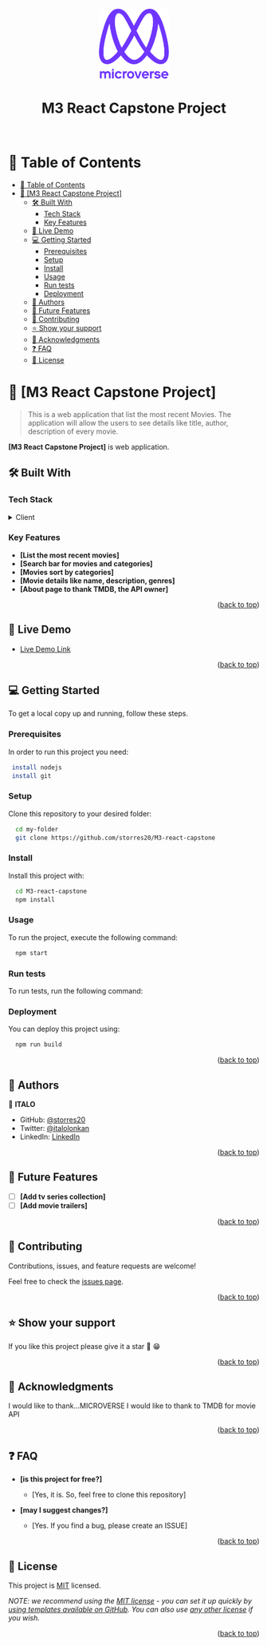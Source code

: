 <a name="readme-top"></a>

<div align="center">
  <img src="murple_logo.png" alt="logo" width="140"  height="auto" />
  <br/>
  
  <h1><b>M3 React Capstone Project</b></h1>
  <br/>


</div>

<!-- TABLE OF CONTENTS -->

# 📗 Table of Contents

- [📗 Table of Contents](#-table-of-contents)
- [📖 \[M3 React Capstone Project\] ](#-m3-react-capstone-project-)
  - [🛠 Built With ](#-built-with-)
    - [Tech Stack ](#tech-stack-)
    - [Key Features ](#key-features-)
  - [🚀 Live Demo ](#-live-demo-)
  - [💻 Getting Started ](#-getting-started-)
    - [Prerequisites](#prerequisites)
    - [Setup](#setup)
    - [Install](#install)
    - [Usage](#usage)
    - [Run tests](#run-tests)
    - [Deployment](#deployment)
  - [👥 Authors ](#-authors-)
  - [🔭 Future Features ](#-future-features-)
  - [🤝 Contributing ](#-contributing-)
  - [⭐️ Show your support ](#️-show-your-support-)
  - [🙏 Acknowledgments ](#-acknowledgments-)
  - [❓ FAQ ](#-faq-)
  - [📝 License ](#-license-)

<!-- PROJECT DESCRIPTION -->

# 📖 [M3 React Capstone Project] <a name="about-project"></a>

> This is a web application that list the most recent Movies.
> The application will allow the users to see details like title, author, description of every movie.

**[M3 React Capstone Project]** is web application.

## 🛠 Built With <a name="built-with"></a>

### Tech Stack <a name="tech-stack"></a>

<details>
  <summary>Client</summary>
  <ul>
    <li><a href="https://reactjs.org/">React.js</a></li>
  </ul>
  <ul>
    <li><a href="https://github.com/erikras/ducks-modular-redux">Redux ducks pattern</a></li>
  </ul>
  <ul>
    <li><a href="https://react-bootstrap.github.io/">React Bootstrap</a></li>
  </ul>
  <ul>
    <li><a href="https://jestjs.io/">Jest - Testing</a></li>
  </ul>
</details>

<!-- Features -->

### Key Features <a name="key-features"></a>

- **[List the most recent movies]**
- **[Search bar for movies and categories]**
- **[Movies sort by categories]**
- **[Movie details like name, description, genres]**
- **[About page to thank TMDB, the API owner]**

<p align="right">(<a href="#readme-top">back to top</a>)</p>

<!-- LIVE DEMO -->

## 🚀 Live Demo <a name="live-demo"></a>

- [Live Demo Link](https://M3-react-capstone.netlify.app/)

<p align="right">(<a href="#readme-top">back to top</a>)</p>

<!-- GETTING STARTED -->

## 💻 Getting Started <a name="getting-started"></a>

To get a local copy up and running, follow these steps.

### Prerequisites

In order to run this project you need:

```sh
 install nodejs
 install git
```

### Setup

Clone this repository to your desired folder:

```sh
  cd my-folder
  git clone https://github.com/storres20/M3-react-capstone
```

### Install

Install this project with:

```sh
  cd M3-react-capstone
  npm install
```

### Usage

To run the project, execute the following command:

```sh
  npm start
```

### Run tests

To run tests, run the following command:

<!--
Example command:

```sh
  bin/rails test test/models/article_test.rb
```
--->

### Deployment

You can deploy this project using:

```sh
  npm run build
```

<p align="right">(<a href="#readme-top">back to top</a>)</p>

<!-- AUTHORS -->

## 👥 Authors <a name="authors"></a>

👤 **ITALO**

- GitHub: [@storres20](https://github.com/storres20)
- Twitter: [@italolonkan](https://twitter.com/italolonkan)
- LinkedIn: [LinkedIn](https://linkedin.com/in/italo-lon-kan)

<p align="right">(<a href="#readme-top">back to top</a>)</p>

<!-- FUTURE FEATURES -->

## 🔭 Future Features <a name="future-features"></a>

- [ ] **[Add tv series collection]**
- [ ] **[Add movie trailers]**

<p align="right">(<a href="#readme-top">back to top</a>)</p>

<!-- CONTRIBUTING -->

## 🤝 Contributing <a name="contributing"></a>

Contributions, issues, and feature requests are welcome!

Feel free to check the [issues page](https://github.com/storres20/M3-react-capstone/issues).

<p align="right">(<a href="#readme-top">back to top</a>)</p>

<!-- SUPPORT -->

## ⭐️ Show your support <a name="support"></a>

If you like this project please give it a star 🌟 😁

<p align="right">(<a href="#readme-top">back to top</a>)</p>

<!-- ACKNOWLEDGEMENTS -->

## 🙏 Acknowledgments <a name="acknowledgements"></a>

I would like to thank...MICROVERSE
I would like to thank to TMDB for movie API

<p align="right">(<a href="#readme-top">back to top</a>)</p>

<!-- FAQ (optional) -->

## ❓ FAQ <a name="faq"></a>

- **[is this project for free?]**

  - [Yes, it is. So, feel free to clone this repository]

- **[may I suggest changes?]**

  - [Yes. If you find a bug, please create an ISSUE]

<p align="right">(<a href="#readme-top">back to top</a>)</p>

<!-- LICENSE -->

## 📝 License <a name="license"></a>

This project is [MIT](./LICENSE) licensed.

_NOTE: we recommend using the [MIT license](https://choosealicense.com/licenses/mit/) - you can set it up quickly by [using templates available on GitHub](https://docs.github.com/en/communities/setting-up-your-project-for-healthy-contributions/adding-a-license-to-a-repository). You can also use [any other license](https://choosealicense.com/licenses/) if you wish._

<p align="right">(<a href="#readme-top">back to top</a>)</p>
